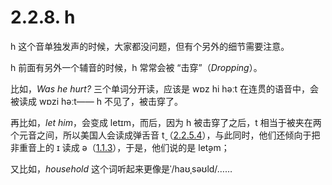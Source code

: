 # 2.2.8. <span class="pho">h</span>

<span class="pho">h</span> 这个音单独发声的时候，大家都没问题，但有个另外的细节需要注意。

<span class="pho">h</span> 前面有另外一个辅音的时候，<span class="pho">h</span> 常常会被 “击穿”（*Dropping*）。

比如，*Was he hurt?* 三个单词分开读，应该是 <span class="pho alt">wɒz hi həːt</span> 在连贯的语音中，会被读成 <span class="pho alt">wɒzi həːt</span><span class="speak-word-inline" data-audio-uk="/audios/Was-he-hurt-uk.mp3" data-audio-us="/audios/Was-he-hurt-us.mp3"></span>—— <span class="pho">h</span> 不见了，被击穿了。

再比如，*let him*，会变成 <span class="pho alt">letɪm</span><span class="speak-word-inline" data-audio-uk="/audios/let-him-uk.mp3" data-audio-us="/audios/let-him-us.mp3"></span>，而后，因为 <span class="pho">h</span> 被击穿了之后，<span class="pho">t</span> 相当于被夹在两个元音之间，所以美国人会读成弹舌音 <span class="pho">t̬</span>（[2.2.5.4](17-td#_2-2-5-4-弹舌音)），与此同时，他们还倾向于把非重音上的 <span class="pho">ɪ</span> 读成 <span class="pho">ə</span>（[1.1.3](01-3-us-phonemes)），于是，他们说的是 <span class="pho alt">let̬əm</span>；

又比如，*household* 这个词听起来更像是<span class="pho">ˈ/haʊˌsəʊld/</span><span class="speak-word-inline" data-audio-uk="/audios/household-uk.mp3" data-audio-us="/audios/household-us.mp3"></span>……

